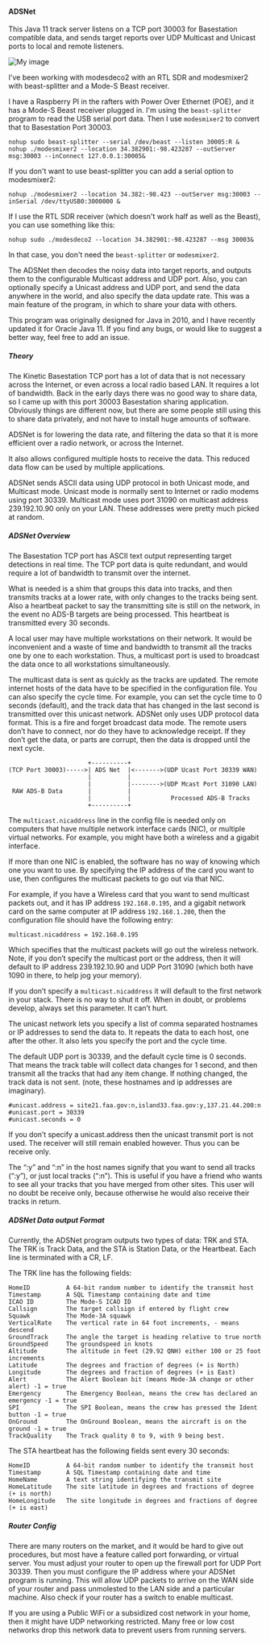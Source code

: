 #### ADSNet

This Java 11 track server listens on a TCP port 30003 for Basestation compatible data, and sends target reports over UDP Multicast and Unicast ports to local and remote listeners.

![My image](https://raw.githubusercontent.com/srsampson/ADSNet/master/sample.png)

I've been working with modesdeco2 with an RTL SDR and modesmixer2 with beast-splitter and a Mode-S Beast receiver.

I have a Raspberry PI in the rafters with Power Over Ethernet (POE), and it has a Mode-S Beast receiver plugged in. I'm using the ```beast-splitter``` program to read the USB serial port data. Then I use ```modesmixer2``` to convert that to Basestation Port 30003.
```
nohup sudo beast-splitter --serial /dev/beast --listen 30005:R &
nohup ./modesmixer2 --location 34.382901:-98.423287 --outServer msg:30003 --inConnect 127.0.0.1:30005&
```
If you don't want to use beast-splitter you can add a serial option to modesmixer2:
```
nohup ./modesmixer2 --location 34.382:-98.423 --outServer msg:30003 --inSerial /dev/ttyUSB0:3000000 &
```
If I use the RTL SDR receiver (which doesn't work half as well as the Beast), you can use something like this:
```
nohup sudo ./modesdeco2 --location 34.382901:-98.423287 --msg 30003&
```
In that case, you don't need the ```beast-splitter``` or ```modesmixer2```.

The ADSNet then decodes the noisy data into target reports, and outputs them to the configurable Multicast address and UDP port. Also, you can optionally specify a Unicast address and UDP port, and send the data anywhere in the world, and also specify the data update rate. This was a main feature of the program, in which to share your data with others.

This program was originally designed for Java in 2010, and I have recently updated it for Oracle Java 11. If you find any bugs, or would like to suggest a better way, feel free to add an issue.

##### Theory 
The Kinetic Basestation TCP port has a lot of data that is not necessary across the Internet, or even across a local radio
based LAN. It requires a lot of bandwidth. Back in the early days there was no good way to share data, so I came up with this port 30003 Basestation sharing application. Obviously things are different now, but there are some people still using this to share data privately, and not have to install huge amounts of software.

ADSNet is for lowering the data rate, and filtering the data so that it is more efficient over a radio network, or across the Internet.

It also allows configured multiple hosts to receive the data. This reduced data flow can be used by multiple applications.

ADSNet sends ASCII data using UDP protocol in both Unicast mode, and Multicast mode. Unicast mode is normally sent to Internet or radio modems using port 30339. Multicast mode uses port 31090 on multicast address 239.192.10.90 only on your LAN. These addresses were pretty much picked at random.

##### ADSNet Overview
The Basestation TCP port has ASCII text output representing target detections in real time. The TCP port data is quite redundant, and would require a lot of bandwidth to transmit over the internet.

What is needed is a shim that groups this data into tracks, and then transmits tracks at a lower rate, with only changes to the tracks being sent. Also a heartbeat packet to say the transmitting site is still on the network, in the event no ADS-B targets are being processed. This heartbeat is transmitted every 30 seconds.

A local user may have multiple workstations on their network. It would be inconvenient and a waste of time and bandwidth to transmit all the tracks one by one to each workstation. Thus, a multicast port is used to broadcast the data once to all workstations simultaneously.

The multicast data is sent as quickly as the tracks are updated. The remote internet hosts of the data have to be specified in the configuration file. You can also specify the cycle time. For example, you can set the cycle time to 0 seconds (default), and the track data that has changed in the last second is transmitted over this unicast network. ADSNet only uses UDP protocol data format. This is a fire and forget broadcast data mode. The remote users don’t have to connect, nor do they have to acknowledge receipt. If they don’t get the data, or parts are corrupt, then the data is dropped until the next cycle.
```
                      +----------+
(TCP Port 30003)----->| ADS Net  |<------->(UDP Ucast Port 30339 WAN)
                      |          |
                      |          |-------->(UDP Mcast Port 31090 LAN)
 RAW ADS-B Data       |          |
                      |          |           Processed ADS-B Tracks
                      +----------+
```
The ```multicast.nicaddress``` line in the config file is needed only on computers that have multiple network interface cards (NIC), or multiple virtual networks. For example, you might have both a wireless and a gigabit interface.

If more than one NIC is enabled, the software has no way of knowing which one you want to use. By specifying the IP address of the card you want to use, then configures the multicast packets to go out via that NIC.

For example, if you have a Wireless card that you want to send multicast packets out, and it has IP address ```192.168.0.195```, and a gigabit network card on the same computer at IP address ```192.168.1.200```, then the configuration file should have the following entry:
```
multicast.nicaddress = 192.168.0.195
```
Which specifies that the multicast packets will go out the wireless network. Note, if you don’t specify the multicast port or the address, then it will default to IP address 239.192.10.90 and UDP Port 31090 (which both have 1090 in there, to help jog your memory).

If you don’t specify a ```multicast.nicaddress``` it will default to the first network in your stack. There is no way to shut it off. When in doubt, or problems develop, always set this parameter. It can’t hurt.

The unicast network lets you specify a list of comma separated hostnames or IP addresses to send the data to. It repeats the data to each host, one after the other. It also lets you specify the port and the cycle time.

The default UDP port is 30339, and the default cycle time is 0 seconds. That means the track table will collect data changes for 1 second, and then transmit all the tracks that had any item change. If nothing changed, the track data is not sent. (note, these hostnames and ip addresses are imaginary).
```
#unicast.address = site21.faa.gov:n,island33.faa.gov:y,137.21.44.200:n
#unicast.port = 30339
#unicast.seconds = 0
```
If you don’t specify a unicast.address then the unicast transmit port is not used. The receiver will still remain enabled however. Thus you can be receive only.

The “:y” and “:n” in the host names signify that you want to send all tracks (“:y”), or just local tracks (“:n”). This is useful if you have a friend who wants to see all your tracks that you have merged from other sites. This user will no doubt be receive only, because otherwise he would also receive their tracks in return.

##### ADSNet Data output Format
Currently, the ADSNet program outputs two types of data: TRK and STA. The TRK is Track Data, and the STA is Station Data, or the Heartbeat. Each line is terminated with a CR, LF.

The TRK line has the following fields:
```
HomeID          A 64-bit random number to identify the transmit host
Timestamp       A SQL Timestamp containing date and time
ICAO ID         The Mode-S ICAO ID
Callsign        The target callsign if entered by flight crew
Squawk          The Mode-3A squawk
VerticalRate    The vertical rate in 64 foot increments, - means descend
GroundTrack     The angle the target is heading relative to true north
GroundSpeed     The groundspeed in knots
Altitude        The altitude in feet (29.92 QNH) either 100 or 25 foot increments
Latitude        The degrees and fraction of degrees (+ is North)
Longitude       The degrees and fraction of degrees (+ is East)
Alert           The Alert Boolean bit (means Mode-3A change or other alert) -1 = true
Emergency       The Emergency Boolean, means the crew has declared an emergency -1 = true
SPI             The SPI Boolean, means the crew has pressed the Ident button -1 = true
OnGround        The OnGround Boolean, means the aircraft is on the ground -1 = true
TrackQuality    The Track quality 0 to 9, with 9 being best.
```
The STA heartbeat has the following fields sent every 30 seconds:
```
HomeID          A 64-bit random number to identify the transmit host
Timestamp       A SQL Timestamp containing date and time
HomeName        A text string identifying the transmit site
HomeLatitude    The site latitude in degrees and fractions of degree (+ is north)
HomeLongitude   The site longitude in degrees and fractions of degree (+ is east)
```
##### Router Config
There are many routers on the market, and it would be hard to give out procedures, but most have a feature called port forwarding, or virtual server. You must adjust your router to open up the firewall port for UDP Port 30339. Then you must configure the IP address where your ADSNet program is running. This will allow UDP packets to arrive on the WAN side of your router and pass unmolested to the LAN side and a particular machine. Also check if your router has a switch to enable multicast.

If you are using a Public WiFi or a subsidized cost network in your home, then it might have UDP networking restricted. Many free or low cost networks drop this network data to prevent users from running servers.
